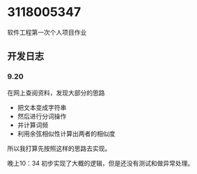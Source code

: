 # 3118005347
软件工程第一次个人项目作业
## 开发日志
### 9.20
在网上查阅资料，发现大部分的思路
- 把文本变成字符串
- 然后进行分词操作
- 并计算词频
- 利用余弦相似性计算出两者的相似度

所以我打算先按照这样的思路去实现。

晚上10：34
初步实现了大概的逻辑，但是还没有测试和做异常处理。
